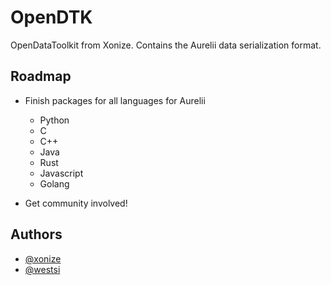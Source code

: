 # OpenDTK

OpenDataToolkit from Xonize. Contains the Aurelii data serialization format.


## Roadmap

- Finish packages for all languages for Aurelii
    - Python
    - C
    - C++
    - Java
    - Rust
    - Javascript
    - Golang

- Get community involved!


## Authors
- [@xonize](https://www.github.com/xonize)
- [@westsi](https://www.github.com/westsi)

